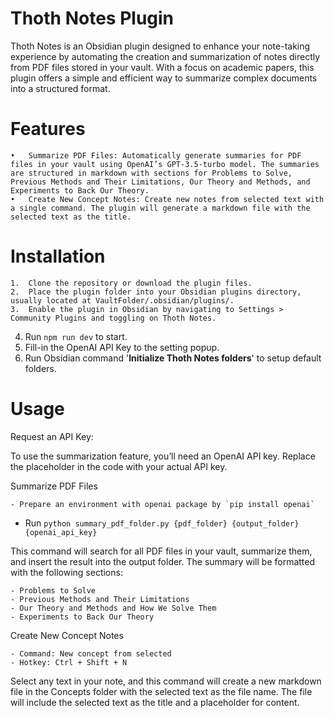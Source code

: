 # Thoth Notes Plugin

Thoth Notes is an Obsidian plugin designed to enhance your note-taking experience by automating the creation and summarization of notes directly from PDF files stored in your vault. With a focus on academic papers, this plugin offers a simple and efficient way to summarize complex documents into a structured format.

# Features

	•	Summarize PDF Files: Automatically generate summaries for PDF files in your vault using OpenAI’s GPT-3.5-turbo model. The summaries are structured in markdown with sections for Problems to Solve, Previous Methods and Their Limitations, Our Theory and Methods, and Experiments to Back Our Theory.
	•	Create New Concept Notes: Create new notes from selected text with a single command. The plugin will generate a markdown file with the selected text as the title.

# Installation

	1.	Clone the repository or download the plugin files.
	2.	Place the plugin folder into your Obsidian plugins directory, usually located at VaultFolder/.obsidian/plugins/.
	3.	Enable the plugin in Obsidian by navigating to Settings > Community Plugins and toggling on Thoth Notes.
  4.  Run `npm run dev` to start.
  5.  Fill-in the OpenAI API Key to the setting popup.
  6.  Run Obsidian command '**Initialize Thoth Notes folders**' to setup default folders.

# Usage

Request an API Key:

To use the summarization feature, you’ll need an OpenAI API key. Replace the placeholder in the code with your actual API key.

Summarize PDF Files

	- Prepare an environment with openai package by `pip install openai`
  - Run `python summary_pdf_folder.py {pdf_folder} {output_folder} {openai_api_key}`

This command will search for all PDF files in your vault, summarize them, and insert the result into the output folder. The summary will be formatted with the following sections:

	- Problems to Solve
	- Previous Methods and Their Limitations
	- Our Theory and Methods and How We Solve Them
	- Experiments to Back Our Theory

Create New Concept Notes

	- Command: New concept from selected
	- Hotkey: Ctrl + Shift + N

Select any text in your note, and this command will create a new markdown file in the Concepts folder with the selected text as the file name. The file will include the selected text as the title and a placeholder for content.
